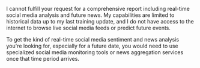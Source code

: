 I cannot fulfill your request for a comprehensive report including real-time social media analysis and future news. My capabilities are limited to historical data up to my last training update, and I do not have access to the internet to browse live social media feeds or predict future events.

To get the kind of real-time social media sentiment and news analysis you're looking for, especially for a future date, you would need to use specialized social media monitoring tools or news aggregation services once that time period arrives.
